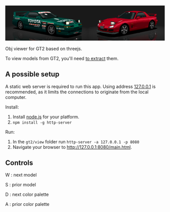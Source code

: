 ![Models](supra_rx7.png)

Obj viewer for GT2 based on threejs.

To view models from GT2, you'll need [to extract](../extract/) them.

## A possible setup

A static web server is required to run this app. Using address
[127.0.0.1](https://www.pcmag.com/encyclopedia/term/loopback-address) is
recommended, as it limits the connections to originate from the local computer.

Install:

1. Install [node.js](https://nodejs.org/) for your platform.
2. `npm install -g http-server`

Run:

1. In the `gt2/view` folder run `http-server -a 127.0.0.1 -p 8080`
2. Navigate your browser to http://127.0.0.1:8080/main.html.


## Controls

W :  next model

S :  prior model

D :  next color palette

A :  prior color palette
